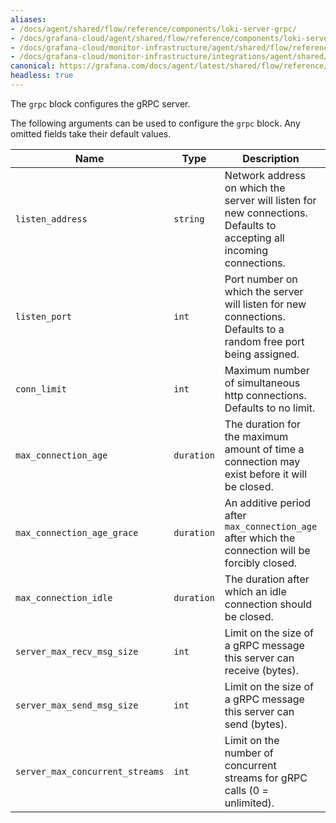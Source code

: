 ```yaml
---
aliases:
- /docs/agent/shared/flow/reference/components/loki-server-grpc/
- /docs/grafana-cloud/agent/shared/flow/reference/components/loki-server-grpc/
- /docs/grafana-cloud/monitor-infrastructure/agent/shared/flow/reference/components/loki-server-grpc/
- /docs/grafana-cloud/monitor-infrastructure/integrations/agent/shared/flow/reference/components/loki-server-grpc/
canonical: https://grafana.com/docs/agent/latest/shared/flow/reference/components/loki-server-grpc/
headless: true
---
```


The `grpc` block configures the gRPC server.

The following arguments can be used to configure the `grpc` block. Any omitted
fields take their default values.

 Name                            | Type       | Description                                                                                                          | Default      | Required 
---------------------------------|------------|----------------------------------------------------------------------------------------------------------------------|--------------|----------
 `listen_address`                | `string`   | Network address on which the server will listen for new connections. Defaults to accepting all incoming connections. | `""`         | no       
 `listen_port`                   | `int`      | Port number on which the server will listen for new connections. Defaults to a random free port being assigned.      | `0`          | no       
 `conn_limit`                    | `int`      | Maximum number of simultaneous http connections. Defaults to no limit.                                               | `0`          | no       
 `max_connection_age`            | `duration` | The duration for the maximum amount of time a connection may exist before it will be closed.                         | `"infinity"` | no       
 `max_connection_age_grace`      | `duration` | An additive period after `max_connection_age` after which the connection will be forcibly closed.                    | `"infinity"` | no       
 `max_connection_idle`           | `duration` | The duration after which an idle connection should be closed.                                                        | `"infinity"` | no       
 `server_max_recv_msg_size`      | `int`      | Limit on the size of a gRPC message this server can receive (bytes).                                                 | `4MB`        | no       
 `server_max_send_msg_size`      | `int`      | Limit on the size of a gRPC message this server can send (bytes).                                                    | `4MB`        | no       
 `server_max_concurrent_streams` | `int`      | Limit on the number of concurrent streams for gRPC calls (0 = unlimited).                                            | `100`        | no       
